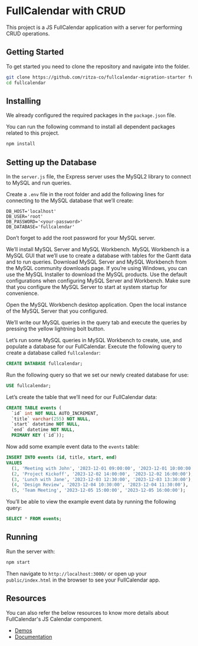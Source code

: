 # FullCalendar with CRUD

This project is a JS FullCalendar application with a server for performing CRUD operations.

## Getting Started

To get started you need to clone the repository and navigate into the folder.

```sh
git clone https://github.com/ritza-co/fullcalendar-migration-starter fullcalendar
cd fullcalendar
```

## Installing

We already configured the required packages in the `package.json` file.

You can run the following command to install all dependent packages related to this project.

```sh
npm install
```

## Setting up the Database

In the `server.js` file, the Express server uses the MySQL2 library to connect to MySQL and run queries.

Create a `.env` file in the root folder and add the following lines for connecting to the MySQL database that we’ll create:

```
DB_HOST='localhost'
DB_USER='root'
DB_PASSWORD='<your-password>'
DB_DATABASE='fullcalendar'
```

Don’t forget to add the root password for your MySQL server.

We’ll install MySQL Server and MySQL Workbench. MySQL Workbench is a MySQL GUI that we’ll use to create a database with tables for the Gantt data and to run queries. Download MySQL Server and MySQL Workbench from the MySQL community downloads page. If you’re using Windows, you can use the MySQL Installer to download the MySQL products. Use the default configurations when configuring MySQL Server and Workbench. Make sure that you configure the MySQL Server to start at system startup for convenience.

Open the MySQL Workbench desktop application. Open the local instance of the MySQL Server that you configured.

We’ll write our MySQL queries in the query tab and execute the queries by pressing the yellow lightning bolt button.

Let’s run some MySQL queries in MySQL Workbench to create, use, and populate a database for our FullCalendar. Execute the following query to create a database called `fullcalendar`:

```sql
CREATE DATABASE fullcalendar;
```

Run the following query so that we set our newly created database for use:

```sql
USE fullcalendar;
```

Let’s create the table that we’ll need for our FullCalendar data:

```sql
CREATE TABLE events (
  `id` int NOT NULL AUTO_INCREMENT,
  `title` varchar(255) NOT NULL,
  `start` datetime NOT NULL,
  `end` datetime NOT NULL,
  PRIMARY KEY (`id`));
```

Now add some example event data to the `events` table:

```sql
INSERT INTO events (id, title, start, end)
VALUES
  (1, 'Meeting with John', '2023-12-01 09:00:00', '2023-12-01 10:00:00'),
  (2, 'Project Kickoff', '2023-12-02 14:00:00', '2023-12-02 16:00:00'),
  (3, 'Lunch with Jane', '2023-12-03 12:30:00', '2023-12-03 13:30:00'),
  (4, 'Design Review', '2023-12-04 10:30:00', '2023-12-04 11:30:00'),
  (5, 'Team Meeting', '2023-12-05 15:00:00', '2023-12-05 16:00:00');
```

You’ll be able to view the example event data by running the following query:

```sql
SELECT * FROM events;
```

## Running

Run the server with:

```sh
npm start
```

Then navigate to `http://localhost:3000/` or open up your `public/index.html` in the browser to see your FullCalendar app.

## Resources

You can also refer the below resources to know more details about FullCalendar's JS Calendar component.

- [Demos](https://fullcalendar.io/demos)
- [Documentation](https://fullcalendar.io/docs)
